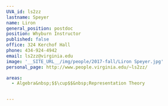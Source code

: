 ```yaml
---
UVA_id: ls2zz
lastname: Speyer
name: Liron
general_position: postdoc
position: Whyburn Instructor
published: false
office: 324 Kerchof Hall
phone: 434-924-4942 
email: ls2zz@virginia.edu
image: '__SITE_URL__/img/people/2017-fall/Liron Speyer.jpg'
personal_page: http://www.people.virginia.edu/~ls2zz/

areas:
  - Algebra&nbsp;$$\cup$$&nbsp;Representation Theory


---
```

